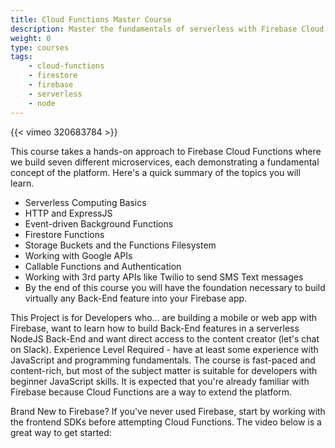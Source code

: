 ```yaml
---
title: Cloud Functions Master Course
description: Master the fundamentals of serverless with Firebase Cloud Functions where we build seven different microservices
weight: 0
type: courses
tags: 
    - cloud-functions
    - firestore
    - firebase
    - serverless
    - node
---
```


<!-- <video-player src="https://firebasestorage.googleapis.com/v0/b/fireship-app.appspot.com/o/courses%2Fcloud-functions-master-course%2Fintro.mp4?alt=media&token=9761ab04-68a7-487d-9a00-1b624e3b9390"></video=player> -->

{{< vimeo 320683784 >}}

This course takes a hands-on approach to Firebase Cloud Functions where we build seven different microservices, each demonstrating a fundamental concept of the platform. Here's a quick summary of the topics you will learn.

- Serverless Computing Basics
- HTTP and ExpressJS
- Event-driven Background Functions
- Firestore Functions
- Storage Buckets and the Functions Filesystem
- Working with Google APIs
- Callable Functions and Authentication
- Working with 3rd party APIs like Twilio to send SMS Text messages
- By the end of this course you will have the foundation necessary to build virtually any Back-End feature into your Firebase app.

This Project is for Developers who... are building a mobile or web app with Firebase, want to learn how to build Back-End features in a serverless NodeJS Back-End and want direct access to the content creator (let's chat on Slack).  Experience Level Required - have at least some experience with JavaScript and programming fundamentals.  The course is fast-paced and content-rich, but most of the subject matter is suitable for developers with beginner JavaScript skills. It is expected that you're already familiar with Firebase because Cloud Functions are a way to extend the platform.

Brand New to Firebase?
If you've never used Firebase, start by working with the frontend SDKs before attempting Cloud Functions. The video below is a great way to get started: